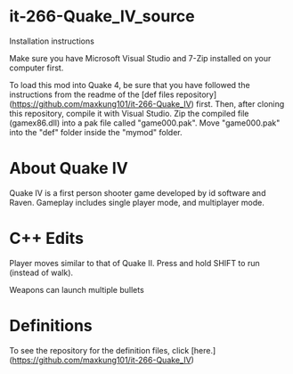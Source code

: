it-266-Quake_IV_source
======================
Installation instructions

Make sure you have Microsoft Visual Studio and 7-Zip installed on your computer first.

To load this mod into Quake 4, be sure that you have followed the instructions from the readme of the [def files repository] (https://github.com/maxkung101/it-266-Quake_IV) first. Then, after cloning this repository, compile it with Visual Studio. Zip the compiled file (gamex86.dll) into a pak file called "game000.pak". Move "game000.pak" into the "def" folder inside the "mymod" folder.

About Quake IV
==============
Quake IV is a first person shooter game developed by id software and Raven. Gameplay includes single player mode, and multiplayer mode.

C++ Edits
=========
Player moves similar to that of Quake II. Press and hold SHIFT to run (instead of walk).

Weapons can launch multiple bullets

Definitions
===========
To see the repository for the definition files, click [here.] (https://github.com/maxkung101/it-266-Quake_IV)
